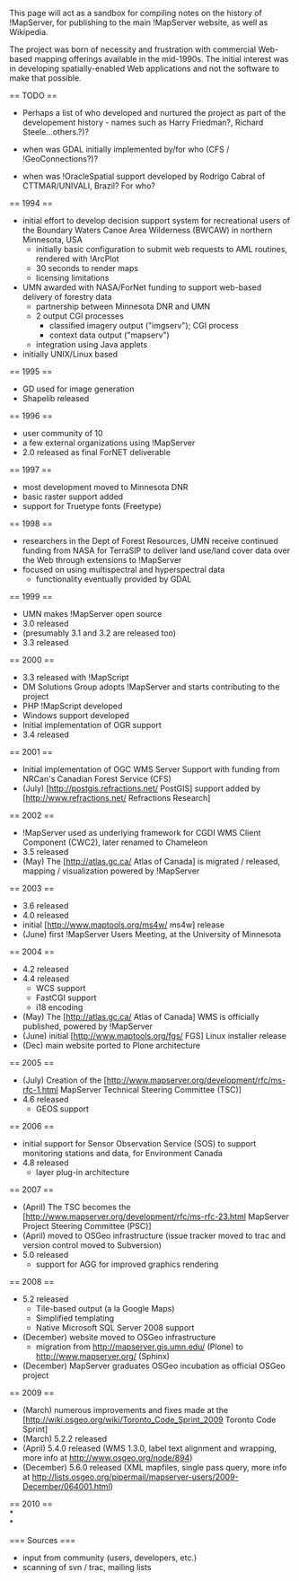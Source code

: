 This page will act as a sandbox for compiling notes on the history of !MapServer, for publishing to the main !MapServer website, as well as Wikipedia.                                                                                         
                                                                                                                                                                                                                                               
The project was born of necessity and frustration with commercial Web-based mapping offerings available in the mid-1990s. The initial interest was in developing spatially-enabled Web applications and not the software to make that possible.
                                                                                                                                                                                                                                               
== TODO ==                                                                                                                          

   * Perhaps a list of who developed and nurtured the project as part of the developement history - names such as Harry Friedman?, Richard Steele...others.?)?
                                                                                                         
   * when was GDAL initially implemented by/for who (CFS / !GeoConnections?)?                                                                                                                                                                  
   * when was !OracleSpatial support developed by Rodrigo Cabral of CTTMAR/UNIVALI, Brazil?  For who?                                                                                                                                          
                                                                                                                                                                                                                                               
== 1994 ==                                                                                                                                                                                                                                     
                                                                                                                                                                                                                                               
   * initial effort to develop decision support system for recreational users of the Boundary Waters Canoe Area Wilderness (BWCAW) in northern Minnesota, USA                                                                                  
      * initially basic configuration to submit web requests to AML routines, rendered with !ArcPlot                                                                                                                                           
      * 30 seconds to render maps                                                                                                                                                                                                              
      * licensing limitations                                                                                                                                                                                                                  
   * UMN awarded with NASA/ForNet funding to support web-based delivery of forestry data                                                                                                                                                       
      * partnership between Minnesota DNR and UMN                                                                                                                                                                                              
      * 2 output CGI processes                                                                                                                                                                                                                 
         * classified imagery output ("imgserv"); CGI process                                                                                                                                                                                  
         * context data output ("mapserv")                                                                                                                                                                                                     
      * integration using Java applets                                                                                                                                                                                                         
   * initially UNIX/Linux based                                                                                                                                                                                                                
                                                                                                                                                                                                                                               
== 1995 ==                                                                                                                                                                                                                                     
                                                                                                                                                                                                                                               
   * GD used for image generation                                                                                                                                                                                                              
   * Shapelib released                                                                                                                                                                                                                         
                                                                                                                                                                                                                                               
== 1996 ==                                                                                                                                                                                                                                     
   * user community of 10                                                                                                                                                                                                                      
   * a few external organizations using !MapServer                                                                                                                                                                                             
   * 2.0 released as final ForNET deliverable                                                                                                                                                                                                  
                                                                                                                                                                                                                                               
== 1997 ==                                                                                                                                                                                                                                     
   * most development moved to Minnesota DNR                                                                                                                                                                                                   
   * basic raster support added                                                                                                                                                                                                                
   * support for Truetype fonts (Freetype)                                                                                                                                                                                                     
                                                                                                                                                                                                                                               
== 1998 ==                                                                                                                                                                                                                                     
   * researchers in the Dept of Forest Resources, UMN receive continued funding from NASA for TerraSIP to deliver land use/land cover data over the Web through extensions to !MapServer                                                       
   * focused on using multispectral and hyperspectral data                                                                                                                                                                                     
      * functionality eventually provided by GDAL                                                                                                                                                                                              
                                                                                                                                                                                                                                               
== 1999 ==                                                                                                                                                                                                                                     
   * UMN makes !MapServer open source                                                                                                                                                                                                          
   * 3.0 released                                                                                                                                                                                                                              
   * (presumably 3.1 and 3.2 are released too)                                                                                                                                                                                                 
   * 3.3 released                                                                                                                                                                                                                              
                                                                                                                                                                                                                                               
== 2000 ==                                                                                                                                                                                                                                     
   * 3.3 released with !MapScript                                                                                                                                                                                                              
   * DM Solutions Group adopts !MapServer and starts contributing to the project                                                                                                                                                               
   * PHP !MapScript developed                                                                                                                                                                                                                  
   * Windows support developed                                                                                                                                                                                                                 
   * Initial implementation of OGR support                                                                                                                                                                                                     
   * 3.4 released                                                                                                                                                                                                                              
                                                                                                                                                                                                                                               
== 2001 ==                                                                                                                                                                                                                                     
   * Initial implementation of OGC WMS Server Support with funding from NRCan's Canadian Forest Service (CFS)                                                                                                                                  
   * (July) [http://postgis.refractions.net/ PostGIS] support added by [http://www.refractions.net/ Refractions Research]                                                                                                                      
                                                                                                                                                                                                                                               
== 2002 ==                                                                                                                                                                                                                                     
   * !MapServer used as underlying framework for CGDI WMS Client Component (CWC2), later renamed to Chameleon                                                                                                                                  
   * 3.5 released                                                                                                                                                                                                                              
   * (May) The [http://atlas.gc.ca/ Atlas of Canada] is migrated / released, mapping / visualization powered by !MapServer                                                                                                                     
                                                                                                                                                                                                                                               
== 2003 ==                                                                                                                                                                                                                                     
   * 3.6 released                                                                                                                                                                                                                              
   * 4.0 released                                                                                                                                                                                                                              
   * initial [http://www.maptools.org/ms4w/ ms4w] release                                                                                                                                                                                      
   * (June) first !MapServer Users Meeting, at the University of Minnesota                                                                                                                                                                     
                                                                                                                                                                                                                                               
== 2004 ==                                                                                                                                                                                                                                     
   * 4.2 released                                                                                                                                                                                                                              
   * 4.4 released                                                                                                                                                                                                                              
      * WCS support                                                                                                                                                                                                                            
      * FastCGI support                                                                                                                                                                                                                        
      * i18 encoding                                                                                                                                                                                                                           
   * (May) The [http://atlas.gc.ca/ Atlas of Canada] WMS is officially published, powered by !MapServer                                                                                                                                        
   * (June) initial [http://www.maptools.org/fgs/ FGS] Linux installer release                                                                                                                                                                 
   * (Dec) main website ported to Plone architecture                                                                                                                                                                                           
                                                                                                                                                                                                                                               
== 2005 ==                                                                                                                                                                                                                                     
   * (July) Creation of the [http://www.mapserver.org/development/rfc/ms-rfc-1.html MapServer Technical Steering Committee (TSC)]                                                                                                              
   * 4.6 released                                                                                                                                                                                                                              
      * GEOS support                                                                                                                                                                                                                           
                                                                                                                                                                                                                                               
== 2006 ==                                                                                                                                                                                                                                     
   * initial support for Sensor Observation Service (SOS) to support monitoring stations and data, for Environment Canada                                                                                                                      
   * 4.8 released                                                                                                                                                                                                                              
      * layer plug-in architecture                                                                                                                                                                                                             
                                                                                                                                                                                                                                               
== 2007 ==                                                                                                                                                                                                                                     
   * (April) The TSC becomes the [http://www.mapserver.org/development/rfc/ms-rfc-23.html MapServer Project Steering Committee (PSC)]                                                                                                          
   * (April) moved to OSGeo infrastructure (issue tracker moved to trac and version control moved to Subversion)                                                                                                                               
   * 5.0 released                                                                                                                                                                                                                              
      * support for AGG for improved graphics rendering                                                                                                                                                                                        
                                                                                                                                                                                                                                               
== 2008 ==                                                                                                                                                                                                                                     
   * 5.2 released                                                                                                                                                                                                                              
      * Tile-based output (a la Google Maps)                                                                                                                                                                                                   
      * Simplified templating                                                                                                                                                                                                                  
      * Native Microsoft SQL Server 2008 support                                                                                                                                                                                               
   * (December) website moved to OSGeo infrastructure                                                                                                                                                                                          
      * migration from http://mapserver.gis.umn.edu/ (Plone) to http://www.mapserver.org/ (Sphinx)                                                                                                                                             
   * (December) MapServer graduates OSGeo incubation as official OSGeo project                                                                                                                                                                 
                                                                                                                                                                                                                                               
== 2009 ==                                                                                                                                                                                                                                     
   * (March) numerous improvements and fixes made at the [http://wiki.osgeo.org/wiki/Toronto_Code_Sprint_2009 Toronto Code Sprint]                                                                                                             
   * (March) 5.2.2 released                                                                                                                                                                                                                    
   * (April) 5.4.0 released (WMS 1.3.0, label text alignment and wrapping, more info at http://www.osgeo.org/node/894)                                                                                                                         
   * (December) 5.6.0 released (XML mapfiles, single pass query, more info at http://lists.osgeo.org/pipermail/mapserver-users/2009-December/064001.html)                                                                                      
                                                                                                                                                                                                                                               
== 2010 ==                                                                                                                                                                                                                                     
   *                                                                                                                                                                                                                                           
   *                                                                                                                                                                                                                                           
                                                                                                                                                                                                                                               
=== Sources ===                                                                                                                                                                                                                                
   * input from community (users, developers, etc.)                                                                                                                                                                                            
   * scanning of svn / trac, mailing lists                                                                                                                                                                                                     

